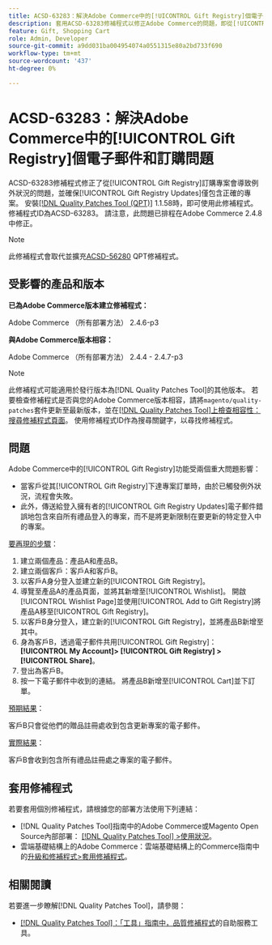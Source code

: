 ```yaml
---
title: ACSD-63283：解決Adobe Commerce中的[!UICONTROL Gift Registry]個電子郵件和訂購問題
description: 套用ACSD-63283修補程式以修正Adobe Commerce的問題，即從[!UICONTROL Gift Registry]訂購專案會導致例外狀況，並確保[!UICONTROL Gift Registry Updates]僅包含正確專案。
feature: Gift, Shopping Cart
role: Admin, Developer
source-git-commit: a9dd031ba004954074a0551315e80a2bd733f690
workflow-type: tm+mt
source-wordcount: '437'
ht-degree: 0%

---
```


# ACSD-63283：解決Adobe Commerce中的[!UICONTROL Gift Registry]個電子郵件和訂購問題

ACSD-63283修補程式修正了從[!UICONTROL Gift Registry]訂購專案會導致例外狀況的問題，並確保[!UICONTROL Gift Registry Updates]僅包含正確的專案。 安裝[[!DNL Quality Patches Tool (QPT)]](/help/tools/quality-patches-tool/quality-patches-tool-to-self-serve-quality-patches.md) 1.1.58時，即可使用此修補程式。 修補程式ID為ACSD-63283。 請注意，此問題已排程在Adobe Commerce 2.4.8中修正。

>[!NOTE]
>此修補程式會取代並擴充[ACSD-56280](https://experienceleague.adobe.com/zh-hant/docs/commerce-operations/tools/quality-patches-tool/patches-available-in-qpt/v1-1-44/acsd-56280-gift-registry-purchases-are-not-completed) QPT修補程式。

## 受影響的產品和版本

**已為Adobe Commerce版本建立修補程式：**

Adobe Commerce （所有部署方法） 2.4.6-p3

**與Adobe Commerce版本相容：**

Adobe Commerce （所有部署方法） 2.4.4 - 2.4.7-p3

>[!NOTE]
>
>此修補程式可能適用於發行版本為[!DNL Quality Patches Tool]的其他版本。 若要檢查修補程式是否與您的Adobe Commerce版本相容，請將`magento/quality-patches`套件更新至最新版本，並在[[!DNL Quality Patches Tool]上檢查相容性：搜尋修補程式頁面](https://experienceleague.adobe.com/tools/commerce-quality-patches/index.html?lang=zh-Hant)。 使用修補程式ID作為搜尋關鍵字，以尋找修補程式。

## 問題

Adobe Commerce中的[!UICONTROL Gift Registry]功能受兩個重大問題影響：

* 當客戶從其[!UICONTROL Gift Registry]下達專案訂單時，由於已觸發例外狀況，流程會失敗。
* 此外，傳送給登入擁有者的[!UICONTROL Gift Registry Updates]電子郵件錯誤地包含來自所有禮品登入的專案，而不是將更新限制在要更新的特定登入中的專案。

<u>要再現的步驟</u>：

1. 建立兩個產品：產品A和產品B。
1. 建立兩個客戶：客戶A和客戶B。
1. 以客戶A身分登入並建立新的[!UICONTROL Gift Registry]。
1. 導覽至產品A的產品頁面，並將其新增至[!UICONTROL Wishlist]。 開啟[!UICONTROL Wishlist Page]並使用[!UICONTROL Add to Gift Registry]將產品A移至[!UICONTROL Gift Registry]。
1. 以客戶B身分登入，建立新的[!UICONTROL Gift Registry]，並將產品B新增至其中。
1. 身為客戶B，透過電子郵件共用[!UICONTROL Gift Registry]： **[!UICONTROL My Account]> [!UICONTROL Gift Registry] >[!UICONTROL Share]**。
1. 登出為客戶B。
1. 按一下電子郵件中收到的連結。 將產品B新增至[!UICONTROL Cart]並下訂單。

<u>預期結果</u>：

客戶B只會從他們的贈品註冊處收到包含更新專案的電子郵件。

<u>實際結果</u>：

客戶B會收到包含所有禮品註冊處之專案的電子郵件。

## 套用修補程式

若要套用個別修補程式，請根據您的部署方法使用下列連結：

* [!DNL Quality Patches Tool]指南中的Adobe Commerce或Magento Open Source內部部署： [[!DNL Quality Patches Tool] >使用狀況](/help/tools/quality-patches-tool/usage.md)。
* 雲端基礎結構上的Adobe Commerce：雲端基礎結構上的Commerce指南中的[升級和修補程式>套用修補程式](https://experienceleague.adobe.com/docs/commerce-cloud-service/user-guide/develop/upgrade/apply-patches.html?lang=zh-Hant)。


## 相關閱讀

若要進一步瞭解[!DNL Quality Patches Tool]，請參閱：

* [[!DNL Quality Patches Tool]：「工具」指南中，品質修補程式](/help/tools/quality-patches-tool/quality-patches-tool-to-self-serve-quality-patches.md)的自助服務工具。
